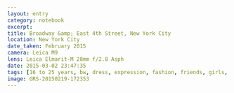 ```yaml
--- 
layout: entry
category: notebook
excerpt:
title: Broadway &amp; East 4th Street, New York City
location: New York City
date_taken: February 2015
camera: Leica M9
lens: Leica Elmarit-M 28mm f/2.8 Asph
date: 2015-03-02 23:47:35
tags: [16 to 25 years, bw, dress, expression, fashion, friends, girls, hair, hat, love, street, wind]
image: GRS-20150219-172353
---
```

